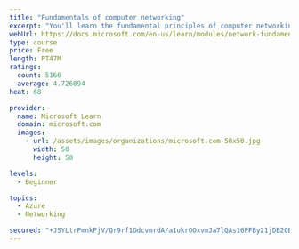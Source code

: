 ```yaml
---
title: "Fundamentals of computer networking"
excerpt: "You'll learn the fundamental principles of computer networking to prepare you for the Azure admin and developer learning paths."
webUrl: https://docs.microsoft.com/en-us/learn/modules/network-fundamentals/
type: course
price: Free
length: PT47M
ratings:
  count: 5166
  average: 4.726094
heat: 68

provider:
  name: Microsoft Learn
  domain: microsoft.com
  images:
    - url: /assets/images/organizations/microsoft.com-50x50.jpg
      width: 50
      height: 50

levels:
  - Beginner

topics:
  - Azure
  - Networking

secured: "+JSYLtrPmnkPjV/Qr9rf1GdcvmrdA/a1ukrOOxvmJa7lQAs16PFBy21jDB20Bw7I0nMSbReJpnpKNolBAwNc/vEyO7SOsvHoNUG/PASzMX8PeF1DsFccQYK8tVnzBd1h6e4fR9ZXJMYBETX6wKxxM0X35aOLmPVXV77H8M9eyhWg7u7nyUxi38A2m+A7f8khitjsq+6EGGH/IP/xm6tXh9ohdf5gXWBQxMQc0Er55cxYc0ooK6Cy7IdxS9uffsG+qF77cqE79glmkodak8xy3ztvl5tSegkIbMqUsVG/9dgJqDakPWYJ28KlG281CmDklvX1NY/hdq39U5ybziRNBNqN1CHxzU3agGI9ZgPZKNdOIgYcGy06nPcJLNksuXaHi0tOStKBBaRgDYNIzXIcLD08HYz2i3kQi4G6Tc3DKcY=;98QQtFYAvBB6xSV9MLV5RQ=="
---
```


